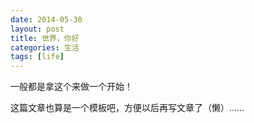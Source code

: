 ```yaml
---
date: 2014-05-30
layout: post
title: 世界，你好
categories: 生活
tags: [life]
---
```


一般都是拿这个来做一个开始！

这篇文章也算是一个模板吧，方便以后再写文章了（懒）……